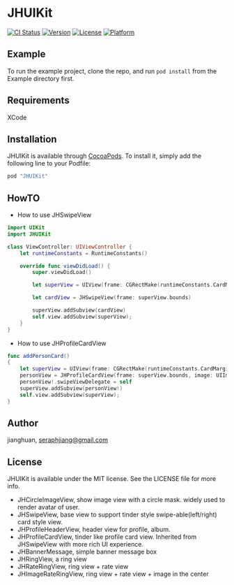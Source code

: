 # JHUIKit

[![CI Status](http://img.shields.io/travis/seraphjiang/JHUIKit.svg?style=flat)](https://travis-ci.org/seraphjiang/JHUIKit)
[![Version](https://img.shields.io/cocoapods/v/JHUIKit.svg?style=flat)](http://cocoapods.org/pods/JHUIKit)
[![License](https://img.shields.io/cocoapods/l/JHUIKit.svg?style=flat)](http://cocoapods.org/pods/JHUIKit)
[![Platform](https://img.shields.io/cocoapods/p/JHUIKit.svg?style=flat)](http://cocoapods.org/pods/JHUIKit)

## Example

To run the example project, clone the repo, and run `pod install` from the Example directory first.

## Requirements
XCode

## Installation

JHUIKit is available through [CocoaPods](http://cocoapods.org). To install
it, simply add the following line to your Podfile:

```ruby
pod "JHUIKit"
```

## HowTO
* How to use JHSwipeView

```Swift 
import UIKit
import JHUIKit

class ViewController: UIViewController {
    let runtimeConstants = RuntimeConstants()

    override func viewDidLoad() {
        super.viewDidLoad()

        let superView = UIView(frame: CGRectMake(runtimeConstants.CardMarginWidth, self.runtimeConstants.CardTop, self.runtimeConstants.CardWidth, runtimeConstants.AdaptiveCardHeight))

        let cardView = JHSwipeView(frame: superView.bounds)

        superView.addSubview(cardView)
        self.view.addSubview(superView);
    }
}
```

* How to use JHProfileCardView
```Swift 
func addPersonCard()
{
    let superView = UIView(frame: CGRectMake(runtimeConstants.CardMarginWidth, self.runtimeConstants.CardTop, self.runtimeConstants.CardWidth, runtimeConstants.AdaptiveCardHeight))
    personView = JHProfileCardView(frame: superView.bounds, image: UIImage(named: "mask")!)
    personView!.swipeViewDelegate = self
    superView.addSubview(personView!)
    self.view.addSubview(superView);
}
```

## Author

jianghuan, seraphjiang@gmail.com

## License

JHUIKit is available under the MIT license. See the LICENSE file for more info.

* JHCircleImageView, show image view with a circle mask. widely used to render avatar of user.
* JHSwipeView, base view to support tinder style swipe-able(left/right) card style view.
* JHProfileHeaderView, header view for profile, album.
* JHProfileCardView, tinder like profile card view. Inherited from JHSwipeView with more rich UI experience.
* JHBannerMessage, simple banner message box
* JHRingView, a ring view
* JHRateRingView, ring view + rate view
* JHImageRateRingView, ring view + rate view + image in the center